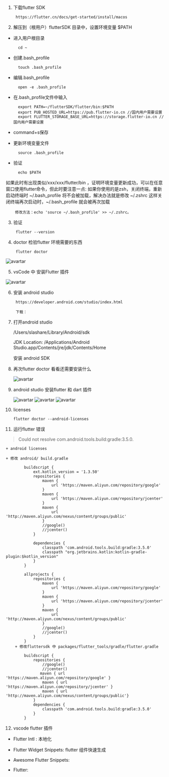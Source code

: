 1. 下载flutter SDK

        https://flutter.cn/docs/get-started/install/macos

2. 解压到（根用户）flutterSDK 目录中，设置环境变量 $PATH

+ 进入用户根目录

        cd ~

+ 创建.bash_profile

        touch .bash_profile
+ 编辑.bash_profile

        open -e .bash_profile
+ 在.bash_profile文件中输入

        export PATH=~/flutterSDK/flutter/bin:$PATH
        export PUB_HOSTED_URL=https://pub.flutter-io.cn //国内用户需要设置
        export FLUTTER_STORAGE_BASE_URL=https://storage.flutter-io.cn //国内用户需要设置

+ command+s保存

+ 更新环境变量文件

        source .bash_profile
+ 验证

        echo $PATH

如果此时有出现类似/xxx/xxx/flutter/bin ，证明环境变量更新成功，可以在任意窗口使用flutter命令，但此时要注意一点: 如果你使用的是zsh，关闭终端，重新启动终端时 ~/.bash_profile 将不会被加载，解决办法就是修改 ~/.zshrc 这样关闭终端再次启动时，~/.bash_profile 就会被再次加载

        修改方法：echo 'source ~/.bash_profile' >> ~/.zshrc。

3. 验证

        flutter --version

4. doctor 检验flutter 环境需要的东西

        flutter doctor

![avartar](../dart/assets/env.jpg)

5. vsCode 中 安装Flutter 插件

![avartar](../dart/assets/vscode.jpg)

6. 安装 android studio

        https://developer.android.com/studio/index.html

        下载：


7. 打开android studio 

    /Users/slashare/Library/Android/sdk

    JDK Location: /Applications/Android Studio.app/Contents/jre/jdk/Contents/Home

    安装 android SDK

8. 再次flutter doctor 看看还需要安装什么

   ![avartar](../dart/assets/flutterDoctor.jpg)

9. android studio 安装flutter 和 dart 插件

   ![avartar](../dart/assets/androidPlugins.jpg)
   ![avartar](../dart/assets/androidPlugins1.jpg)
   ![avartar](../dart/assets/androidPlugins2.jpg)

10. licenses 

        flutter doctor --android-licenses

11. 运行flutter 错误

> Could not resolve com.android.tools.build:gradle:3.5.0.

    + android licenses 

    + 修改 android/ build.gradle

            buildscript {
                ext.kotlin_version = '1.3.50'
                repositories {
                    maven {
                        url 'https://maven.aliyun.com/repository/google'
                    }
                    maven {
                        url 'https://maven.aliyun.com/repository/jcenter'
                    }
                    maven {
                        url 'http://maven.aliyun.com/nexus/content/groups/public'
                    }
                    //google()
                    //jcenter()
                }

                dependencies {
                    classpath 'com.android.tools.build:gradle:3.5.0'
                    classpath "org.jetbrains.kotlin:kotlin-gradle-plugin:$kotlin_version"
                }
            }

            allprojects {
                repositories {
                    maven {
                        url 'https://maven.aliyun.com/repository/google'
                    }
                    maven {
                        url 'https://maven.aliyun.com/repository/jcenter'
                    }
                    maven {
                        url 'http://maven.aliyun.com/nexus/content/groups/public'
                    }
                    //google()
                    //jcenter()
                }
            }
        + 修改fluttersdk 中 packages/flutter_tools/gradle/flutter.gradle

            buildscript {
                repositories {
                    //google()
                    //jcenter()
                   maven { url 'https://maven.aliyun.com/repository/google' }
                    maven { url 'https://maven.aliyun.com/repository/jcenter' }
                    maven { url 'http://maven.aliyun.com/nexus/content/groups/public'}
                }
                dependencies {
                    classpath 'com.android.tools.build:gradle:3.5.0'
                }
            }

12. vscode flutter 插件

+ Flutter Intl : 本地化

+ Flutter Widget Snippets: flutter 组件快速生成

+ Awesome Flutter Snippets: 

+ Flutter: